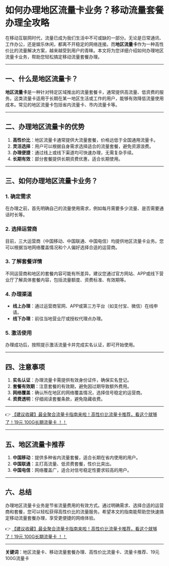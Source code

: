 # 如何办理地区流量卡业务？移动流量套餐办理全攻略

在移动互联网时代，流量已成为我们生活中不可或缺的一部分。无论是日常通讯、工作办公，还是娱乐休闲，都离不开稳定的网络连接。而**地区流量卡**作为一种高性价比的流量解决方案，越来越受到用户的青睐。本文将为您详细介绍如何办理地区流量卡业务，帮助您轻松搞定移动流量套餐办理。

---

## 一、什么是地区流量卡？

**地区流量卡**是一种针对特定区域推出的流量套餐卡，通常提供高流量、低资费的服务。这类流量卡适用于长期在某一地区生活或工作的用户，能够有效降低流量使用成本。常见的地区流量卡包括省内流量卡、市内流量卡等。

---

## 二、办理地区流量卡的优势

1. **高性价比**：地区流量卡通常提供大流量套餐，价格远低于全国通用流量卡。
2. **灵活选择**：用户可以根据自身需求选择适合的流量套餐，避免资源浪费。
3. **办理便捷**：通过线上或线下渠道均可快速办理，无需复杂手续。
4. **长期有效**：部分套餐提供长期资费优惠，适合长期使用。

---

## 三、如何办理地区流量卡业务？

### 1. 确定需求
在办理之前，首先明确自己的流量使用需求，例如每月需要多少流量、是否需要通话时长等。

### 2. 选择运营商
目前，三大运营商（中国移动、中国联通、中国电信）均提供地区流量卡业务。您可以根据当地网络覆盖情况和个人偏好选择合适的运营商。

### 3. 了解套餐详情
不同运营商和地区的套餐内容可能有所差异。建议您通过官方网站、APP或线下营业厅了解具体套餐内容，包括流量额度、资费标准、有效期等。

### 4. 办理渠道
- **线上办理**：通过运营商官网、APP或第三方平台（如支付宝、微信）在线申请。
- **线下办理**：前往当地营业厅或授权代理点办理。

### 5. 激活使用
办理成功后，按照提示激活流量卡并完成实名认证，即可开始使用。

---

## 四、注意事项

1. **实名认证**：办理流量卡需提供有效身份证件，确保实名登记。
2. **套餐有效期**：注意套餐的有效期，避免因过期导致额外费用。
3. **网络覆盖**：确认所在地区的网络覆盖情况，选择信号稳定的运营商。
4. **资费透明**：仔细阅读套餐条款，避免隐藏收费。

---

👉 [【建议收藏】最全聚合流量卡指南来啦！高性价比流量卡推荐，看这个就够了！19元 100G长期流量卡 ！！](https://bit.ly/Liuliangka)

---

## 五、地区流量卡推荐

1. **中国移动**：提供多种省内流量套餐，适合长期在省内使用的用户。
2. **中国联通**：主打高流量、低资费套餐，性价比突出。
3. **中国电信**：网络覆盖广，适合对信号稳定性要求较高的用户。

---

## 六、总结

办理地区流量卡业务是节省流量费用的有效方式。通过明确需求、选择合适的运营商和套餐，您可以轻松获得高性价比的流量服务。希望本文的指南能帮助您快速搞定移动流量套餐办理，享受更便捷的网络体验。

👉 [【建议收藏】最全聚合流量卡指南来啦！高性价比流量卡推荐，看这个就够了！19元 100G长期流量卡 ！！](https://bit.ly/Liuliangka)

---

**关键词**：地区流量卡、移动流量套餐办理、高性价比流量卡、流量卡推荐、19元100G流量卡